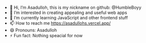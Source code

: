 - 👋 Hi, I’m Asadulloh, this is my nickname on github: @HumbleBoyy
- 👀 I’m interested in creating appealing and useful web apps
- 🌱 I’m currently learning JavaScript and other frontend stuff
- 📫 How to reach me https://asadullohs.vercel.app/
- 😄 Pronouns: Asadulloh
- ⚡ Fun fact: Nothing speacial for now 

<!---
HumbleBoyy/HumbleBoyy is a ✨ special ✨ repository because its `README.md` (this file) appears on your GitHub profile.
You can click the Preview link to take a look at your changes.
--->
